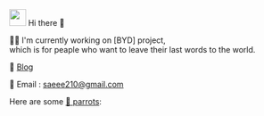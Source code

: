 <img src="https://cultofthepartyparrot.com/parrots/hd/mustacheparrot.gif" width="30" height="30"/>
   Hi there  👋   

<!--
**ohse-emily/ohse-emily** is a ✨ _special_ ✨ repository because its `README.md` (this file) appears on your GitHub profile.

Here are some ideas to get you started:

- 🔭 I’m currently working on ...
- 🌱 I’m currently learning ...
- 👯 I’m looking to collaborate on ...
- 🤔 I’m looking for help with ...
- 💬 Ask me about ...
- 📫 How to reach me: ...
- 😄 Pronouns: ...
- ⚡ Fun fact: ...
-->

🤸‍♀️ I'm currently working on [BYD] project,  
which is for peaple who want to leave their last words to the world. 


📝 <a href="https://blckchainetc.tistory.com/">Blog</a>

📧 Email : saeee210@gmail.com

Here are some [🦜 parrots](https://cultofthepartyparrot.com):


